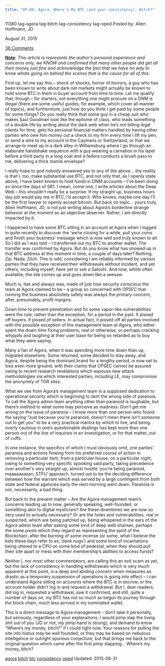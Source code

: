 ```yaml
---
title: "OP-ED: Agora, Where’s My BTC (and your consistency), Bitch?"
---
```


11380  tag-agora tag-bitch tag-consistency tag-oped
Posted by: Allen Hoffmann, JD

<span>August 31, 2015</span>

<span><a href="/2015/08/31/op-ed-agora-wheres-my-btc-and-your-consistency-bitch/#comments">36 Comments</a></span>


<p><span style="text-decoration: underline;"><strong>Note</strong></span>: <em>This article is represents the author&#8217;s personal experience and concerns only, we KNOW and confirmed that many other people did get all their money just fine and acknowledge the fact that we have no way to know whats going on behind the scenes that is the cause for all of this.</em></p>
<p>First up, let me say this &#8211; shock of shocks, horror of horrors, a guy who has been known to write about dark net markets might actually be known to hold some BTC in them in buyer account from time to time. Let me qualify that, though &#8211; for starters, not everything one might procure on a DNM is illegal (there are some useful guides, for example, which cover all manner of topics), and furthermore, just how do you think I get paid by some people for some things? Do you really think that some guy in a cheap suit who makes Saul Goodman look like the epitome of class, who leads something of a double life by writing about the dark web when he’s not billing legal clients for time, gets his personal financial matters handled by having other parties who owe him money cut a check to my firm every time I lift my pen, or send a wire to my account in the Caymans or Switzerland, or that we arrange to meet up in a dark alley in Williamsburg where I go through an elaborate handshake sequence with a guy wearing a carnation in his lapel before a third party in a long coat and a fedora conducts a brush pass to me, delivering a thick manila envelope?</p>
<p>I really hope to god nobody answered yes to any of the above… the reality is that I, too, make substantial use BTC, and not only that, as I openly state above, I have been known to hold funds in DNM accounts – I’ve been doing so since the days of SR1. I mean, come one, I write articles about the Deep Web – this shouldn’t really be a surprise. If my straight up, business hours day job would pay me in BTC, I’d accept it. Who knows, maybe one day I’ll be the first lawyer to openly accept bitcoin. But back on topic… yours truly, Allen Hoffmann, JD, is not just writing about Agora’s borderline strange behavior at the moment as an objective observer. Rather, I am directly impacted by it.</p>
<p>I happened to have some BTC sitting in an account at Agora when I logged in quite recently to discover the ‘we’re closing for a while, pull your coins and finish your business’ message which is now well and truly known to all. So I did as I was told &#8211; I transferred out my BTC to another wallet. The transfer was confirmed by Agora. But do you know what has showed up in that BTC address at this moment in time, a couple of days later? Nothing. Zip. Nada. Zilch. This is odd, considering I am reliably informed by various parties that they have received their withdrawals without incident, and yet others, including myself, have yet to see a Satoshi. And now, whilst often available, the site comes up and goes down like a seesaw.</p>
<p>Much is, has and always was, made of just how security conscious the team at Agora claimed to be – a group so concerned with OPSEC that running the business absolutely safely was always the primary concern, after, presumably, profit margins.</p>
<p>Down time to prevent penetration and fix some vapor-like vulnerabilities were the rule, rather than the exception, for a period in the past. It pissed off buyers. It pissed of sellers. In actual fact, it pissed off all parties involved with the possible exception of the management team at Agora, who either spent the down time fixing problems, real or otherwise, or perhaps cracking whippits and laughing at their user base for being so retarded as to buy what they were saying.</p>
<p>Many a fan of Agora, when it was spending more time down than up, migrated elsewhere. Some returned, some decided to stay away, and Agora, despite being the dominant brand for a lengthy period, is now set to lose even more ground, with their claims that OPSEC cannot be assured owing to recent research revelations which espouse new attack methodologies via which interested parties, including LE, may compromise the anonymity of TOR sites.</p>
<p>What we see from Agora’s management team is a supposed dedication to operational security which is beginning to skirt the wrong side of paranoia. To call the Agora admin team anything other than paranoid is laughable, but there’s method to what some may perceive as madness. Don’t get me wrong on the issue of paranoia – I know more than one person who found the saying “Just because you’re paranoid, doesn’t mean there isn’t someone out to get you” to be a very practical mantra by which to live, and being overly cautious in one’s questionable dealings has kept more than one person out of the line of inquiries in an investigation, or for that matter, out of cuffs.</p>
<p>In one instance, the specifics of which I must obviously omit, one parties’ paranoia and actions flowing from his preferred course of action in removing a particular item, from a particular house, on a particular night, owing to something very specific spooking said party, taking precedence over another’s very straight up, almost hostile ‘you’re being paranoid, maaaaaaaaan, STFU’ approach, turned out to be the deciding difference between how the warrant which was served by a large contingent from both state and federal agencies early the next morning went down. Paranoia is not, necessarily, a bad thing.</p>
<p>But back to the present matter &#8211; Are the Agora management team’s concerns leading up to now, generally speaking, well-founded, or something akin to digital mysticism? Are these downtimes we are now so very used to actually necessary? Or are the holes and vulnerabilities, real or suspected, which are being patched up, being whispered in the ears of the Agora admin team after asking some kind of deep web shaman, perhaps the some pixels which they regard as representing the spirit of the Blockchain, after the burning of some incense (or some, what I believe the kids these days refer to as, ‘dank nugs’) and some kind of incantations being uttered to a CPU on some kind of pedestal, when they should pull their site apart or mess with their membership’s abilities to access funds?</p>
<p>Neither I, nor most other commentators, are calling this an exit scam as yet, but the lack of consistency in handling withdrawals which is very much apparent at this point, is a deep and abiding concern when measures as drastic as a temporary suspension of operations is going into effect – I can understand Agora sitting on accounts where the BTC is in escrow, or the account holder didn’t log in and request a withdrawal. But I, dear readers, did log in, requested a withdrawal, saw it confirmed, and still, quite a number of days on, my BTC has not so much as begun its journey through the block chain, much less arrived in my nominated wallet.</p>
<p>This is a direct message to Agora management &#8211; don’t take it personally, but seriously, regardless of your explanations, I would pimp slap the living shit out of you (JD or not, my pimp hand is strong), and demand to know “Where’s my money, bitch?” if I could right now. Your reasons for pulling the site into hiatus may be well founded, or they may be based on nebulous intelligence or outright spurious conjecture, but that brings me back to the original question which came after the first pimp slapping… Where’s my money, bitch?</p>
</div>
<a href="/tag/agora/" rel="tag">agora</a> <a href="/tag/bitch/" rel="tag">bitch</a> <a href="/tag/btc/" rel="tag">btc</a> <a href="/tag/consistency/" rel="tag">consistency</a> <a href="/tag/oped/" rel="tag">oped</a></span> 
Updated: 2015-08-31

